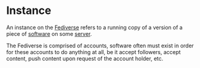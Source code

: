 # Instance

An instance on the [Fediverse](/docs/glossary/fediverse) refers to a running copy of a version of a piece of [software](/docs/glossary/software) on some [server](/docs/glossary/server).

The Fediverse is comprised of accounts, software often must exist in order for these accounts to do anything at all, be it accept followers, accept content, push content upon request of the account holder, etc.